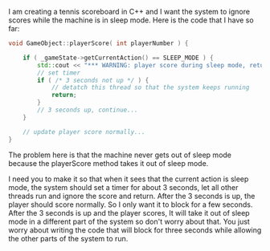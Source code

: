 I am creating a tennis scoreboard in C++ and I want the system to ignore scores while the machine is in sleep mode.  Here is the code that I have so far:
```cpp
void GameObject::playerScore( int playerNumber ) {

    if ( _gameState->getCurrentAction() == SLEEP_MODE ) {
        std::cout << "*** WARNING: player score during sleep mode, returning... ***" << std::endl;
        // set timer
        if ( /* 3 seconds not up */ ) {
            // detatch this thread so that the system keeps running
            return;
        }
        // 3 seconds up, continue...
    }

    // update player score normally...
}
```
The problem here is that the machine never gets out of sleep mode because the playerScore method takes it out of sleep mode.

I need you to make it so that when it sees that the current action is sleep mode, the system should  set a timer for about 3 seconds, let all other threads run and ignore the score and return.  After the 3 seconds is up, the player should score normally.  So I only want it to block for a few seconds.  After the 3 seconds is up and the player scores, It will take it out of sleep mode in a different part of the system so don't worry about that.  You just worry about writing the code that will block for three seconds while allowing the other parts of the system to run.